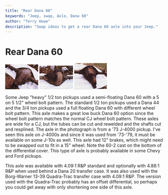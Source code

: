 ```yaml
---
title: "Rear Dana 60"
keywords: "Jeep, swap, Axle, Dana 60"
author: "Terry Howe"
description: "Swap ideas to get a rear Dana 60 axle into your Jeep."
---
```

# Rear Dana 60

[![Dana 60 bottom](../../img/axle/upgrades/d60b_.jpg)](../../img/axle/upgrades/d60b.jpg)
[![Dana 60 back](../../img/axle/upgrades/d60k_.jpg)](../../img/axle/upgrades/d60k.jpg)
[![Dana 60 top](../../img/axle/upgrades/d60t_.jpg)](../../img/axle/upgrades/d60t.jpg)

Some Jeep "heavy" 1/2 ton pickups used a semi-floating Dana 60 with a 5 on 5 1/2" wheel bolt pattern. The standard 1/2 ton pickups used a Dana 44 and the 3/4 ton pickups used a full floating Dana 60 with different wheel bolt pattern. This axle makes a great low buck Dana 60 option since the wheel bolt pattern matches the normal CJ wheel bolt pattern. These axles are wide for a CJ, but the tubes can be cut and rewelded and the shafts cut and resplined. The axle in the photograph is from a '73 J-4000 pickup. I've seen this axle on J-4000s and since it was used from '73-'79, it must be available on some J-10s as well. This axle had 12" brakes, which might need to be swapped out to fit in a 15" wheel. Note the 60-2 cast on the bottom of the differential cover. This type of axle is probably available in some Chevy and Ford pickups.

This axle was available with 4.09:1 R&P standard and optionally with 4.88:1 R&P when used behind a Dana 20 transfer case. It was also used with the Borg-Warner 13-39 Quadra-Trac transfer case with 4.09:1 R&P. The version used with the Quadra-Trac probably has an offset differential, so perhaps you could get away with only shortening one side of this axle.